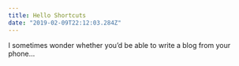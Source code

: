 ```yaml
---
title: Hello Shortcuts
date: "2019-02-09T22:12:03.284Z"
---
```


I sometimes wonder whether you’d be able to write a blog from your phone…
